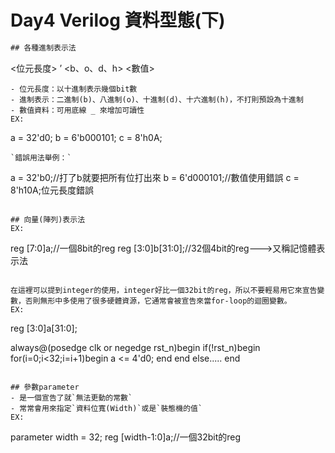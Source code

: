 # Day4 Verilog 資料型態(下)

```verilog
## 各種進制表示法
```
<位元長度> ’ <b、o、d、h> <數值>
```
- 位元長度：以十進制表示幾個bit數
- 進制表示：二進制(b)、八進制(o)、十進制(d)、十六進制(h)，不打則預設為十進制
- 數值資料：可用底線 _ 來增加可讀性
EX:
```
a = 32'd0;
b = 6'b000101;
c = 8'h0A;
```
`錯誤用法舉例：`
```
a = 32'b0;//打了b就要把所有位打出來
b = 6'd000101;//數值使用錯誤
c = 8'h10A;位元長度錯誤
```

## 向量(陣列)表示法
EX:
```
reg [7:0]a;//一個8bit的reg
reg [3:0]b[31:0];//32個4bit的reg--->又稱記憶體表示法
```

在這裡可以提到integer的使用，integer好比一個32bit的reg，所以不要輕易用它來宣告變數，否則無形中多使用了很多硬體資源，它通常會被宣告來當for-loop的迴圈變數。
EX:
```
reg [3:0]a[31:0];

always@(posedge clk or negedge rst_n)begin
    if(!rst_n)begin
        for(i=0;i<32;i=i+1)begin
            a <= 4'd0;
        end
    end
    else.....
end
```

## 參數parameter
- 是一個宣告了就`無法更動的常數`
- 常常會用來指定`資料位寬(Width)`或是`裝態機的值`
EX:
```
parameter width = 32;
reg [width-1:0]a;//一個32bit的reg
```
```